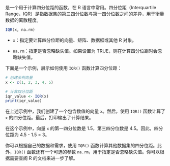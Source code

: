 是一个用于计算四分位距的函数，在 R 语言中常用。四分位距（Interquartile Range，IQR）是指数据集的第三四分位数与第一四分位数之间的差异，用于衡量数据的离散程度。
```R
IQR(x, na.rm)
```

- `x`：指定要计算四分位距的向量、矩阵、数据框或其他 R 对象。

- `na.rm`：指定是否忽略缺失值。如果设置为 TRUE，则在计算四分位距时会忽略缺失值。

下面是一个示例，展示如何使用 `IQR()` 函数计算四分位距：

```R
# 创建示例向量
x <- c(1, 2, 3, 4, 5)

# 计算四分位距
iqr_value <- IQR(x)
print(iqr_value)
```

在上述示例中，我们创建了一个包含数值的向量 `x`。然后，使用 `IQR()` 函数计算了 `x` 的四分位距。最后，打印输出了计算结果。

在这个示例中，向量 `x` 的第一四分位数是 1.5，第三四分位数是 4.5。因此，四分位距为 4.5 - 1.5 = 3。

你可以根据自己的数据和需求，使用 `IQR()` 函数计算其他数据集的四分位距。此外，`IQR()` 函数还有一个可选的参数 `na.rm`，用于指定是否忽略缺失值。你可以根据需要查阅 R 的文档来进一步了解。